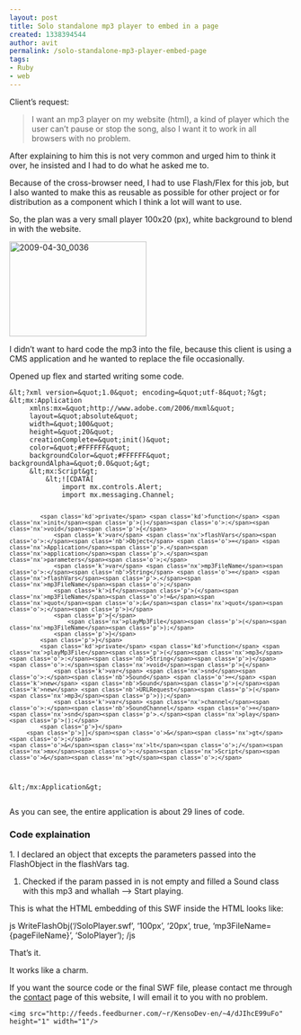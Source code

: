 ```yaml
---
layout: post
title: Solo standalone mp3 player to embed in a page
created: 1338394544
author: avit
permalink: /solo-standalone-mp3-player-embed-page
tags:
- Ruby
- web
---
```

<p>Client’s request: <blockquote><span style='color: #000000;'> </span>
I want an mp3 player on my website (html), a kind of player which the user can’t pause or stop the song, also I want it to work in all browsers with no problem.</blockquote> After explaining to him this is not very common and urged him to think it over, he insisted and I had to do what he asked me to.</p>

<p>Because of the cross-browser need, I had to use Flash/Flex for this job, but I also wanted to make this as reusable as possible for other project or for distribution as a component which I think a lot will want to use.</p>

<p>So, the plan was a very small player 100x20 (px), white background to blend in with the website.</p>
<a href='http://www.kensodev.com/wp-content/uploads/2009/04/20090430-0036.png'><img alt='2009-04-30_0036' border='0' height='169' src='http://www.kensodev.com/wp-content/uploads/2009/04/20090430-0036-thumb.png' style='display: inline; border: 0px;' title='2009-04-30_0036' width='244' /></a>
<p>I didn’t want to hard code the mp3 into the file, because this client is using a CMS application and he wanted to replace the file occasionally.</p>

<p>Opened up flex and started writing some code.</p>
<div class='highlight'><pre><code class='actionscript'><span class='o'>&</span><span class='nx'>lt</span><span class='o'>;?</span><span class='nx'>xml</span> <span class='nx'>version</span><span class='o'>=&</span><span class='nx'>quot</span><span class='o'>;</span><span class='mf'>1.0</span><span class='o'>&</span><span class='nx'>quot</span><span class='o'>;</span> <span class='nx'>encoding</span><span class='o'>=&</span><span class='nx'>quot</span><span class='o'>;</span><span class='nx'>utf</span><span class='o'>-</span><span class='mi'>8</span><span class='o'>&</span><span class='nx'>quot</span><span class='o'>;?&</span><span class='nx'>gt</span><span class='o'>;</span>
<span class='o'>&</span><span class='nx'>lt</span><span class='o'>;</span><span class='nx'>mx</span><span class='o'>:</span><span class='nx'>Application</span>
     <span class='nx'>xmlns</span><span class='o'>:</span><span class='nx'>mx</span><span class='o'>=&</span><span class='nx'>quot</span><span class='o'>;</span><span class='nx'>http</span><span class='o'>://</span><span class='nx'>www</span><span class='p'>.</span><span class='nx'>adobe</span><span class='p'>.</span><span class='nx'>com</span><span class='sr'>/2006/m</span><span class='nx'>xml</span><span class='o'>&</span><span class='nx'>quot</span><span class='o'>;</span>
     <span class='nx'>layout</span><span class='o'>=&</span><span class='nx'>quot</span><span class='o'>;</span><span class='nx'>absolute</span><span class='o'>&</span><span class='nx'>quot</span><span class='o'>;</span>
     <span class='nx'>width</span><span class='o'>=&</span><span class='nx'>quot</span><span class='o'>;</span><span class='mi'>100</span><span class='o'>&</span><span class='nx'>quot</span><span class='o'>;</span>
     <span class='nx'>height</span><span class='o'>=&</span><span class='nx'>quot</span><span class='o'>;</span><span class='mi'>20</span><span class='o'>&</span><span class='nx'>quot</span><span class='o'>;</span>
     <span class='nx'>creationComplete</span><span class='o'>=&</span><span class='nx'>quot</span><span class='o'>;</span><span class='nx'>init</span><span class='p'>()</span><span class='o'>&</span><span class='nx'>quot</span><span class='o'>;</span>
     <span class='nx'>color</span><span class='o'>=&</span><span class='nx'>quot</span><span class='o'>;</span><span class='err'>#</span><span class='nx'>FFFFFF</span><span class='o'>&</span><span class='nx'>quot</span><span class='o'>;</span>
     <span class='nx'>backgroundColor</span><span class='o'>=&</span><span class='nx'>quot</span><span class='o'>;</span><span class='err'>#</span><span class='nx'>FFFFFF</span><span class='o'>&</span><span class='nx'>quot</span><span class='o'>;</span> <span class='nx'>backgroundAlpha</span><span class='o'>=&</span><span class='nx'>quot</span><span class='o'>;</span><span class='mf'>0.0</span><span class='o'>&</span><span class='nx'>quot</span><span class='o'>;&</span><span class='nx'>gt</span><span class='o'>;</span>
     <span class='o'>&</span><span class='nx'>lt</span><span class='o'>;</span><span class='nx'>mx</span><span class='o'>:</span><span class='nx'>Script</span><span class='o'>&</span><span class='nx'>gt</span><span class='o'>;</span>
         <span class='o'>&</span><span class='nx'>lt</span><span class='o'>;!</span><span class='p'>[</span><span class='nx'>CDATA</span><span class='p'>[</span>
             <span class='kd'>import</span> <span class='nx'>mx</span><span class='p'>.</span><span class='nx'>controls</span><span class='p'>.</span><span class='nx'>Alert</span><span class='o'>;</span>
             <span class='kd'>import</span> <span class='nx'>mx</span><span class='p'>.</span><span class='nx'>messaging</span><span class='p'>.</span><span class='nx'>Channel</span><span class='o'>;</span>

             <span class='kd'>private</span> <span class='kd'>function</span> <span class='nx'>init</span><span class='p'>()</span><span class='o'>:</span><span class='nx'>void</span><span class='p'>{</span>
                 <span class='k'>var</span> <span class='nx'>flashVars</span><span class='o'>:</span><span class='nb'>Object</span> <span class='o'>=</span> <span class='nx'>Application</span><span class='p'>.</span><span class='nx'>application</span><span class='p'>.</span><span class='nx'>parameters</span><span class='o'>;</span>
                 <span class='k'>var</span> <span class='nx'>mp3FileName</span><span class='o'>:</span><span class='nb'>String</span> <span class='o'>=</span> <span class='nx'>flashVars</span><span class='p'>.</span><span class='nx'>mp3FileName</span><span class='o'>;</span>
                 <span class='k'>if</span><span class='p'>(</span><span class='nx'>mp3FileName</span><span class='o'>!=&</span><span class='nx'>quot</span><span class='o'>;&</span><span class='nx'>quot</span><span class='o'>;</span><span class='p'>)</span>
                 <span class='p'>{</span>
                     <span class='nx'>playMp3File</span><span class='p'>(</span><span class='nx'>mp3FileName</span><span class='p'>);</span>
                 <span class='p'>}</span>
             <span class='p'>}</span>
             <span class='kd'>private</span> <span class='kd'>function</span> <span class='nx'>playMp3File</span><span class='p'>(</span><span class='nx'>mp3</span><span class='o'>:</span><span class='nb'>String</span><span class='p'>)</span><span class='o'>:</span><span class='nx'>void</span><span class='p'>{</span>
                 <span class='k'>var</span> <span class='nx'>snd</span><span class='o'>:</span><span class='nb'>Sound</span> <span class='o'>=</span> <span class='k'>new</span> <span class='nb'>Sound</span><span class='p'>(</span><span class='k'>new</span> <span class='nb'>URLRequest</span><span class='p'>(</span><span class='nx'>mp3</span><span class='p'>));</span>
                 <span class='k'>var</span> <span class='nx'>channel</span><span class='o'>:</span><span class='nb'>SoundChannel</span> <span class='o'>=</span> <span class='nx'>snd</span><span class='p'>.</span><span class='nx'>play</span><span class='p'>();</span>
             <span class='p'>}</span>
         <span class='p'>]]</span><span class='o'>&</span><span class='nx'>gt</span><span class='o'>;</span>
    <span class='o'>&</span><span class='nx'>lt</span><span class='o'>;/</span><span class='nx'>mx</span><span class='o'>:</span><span class='nx'>Script</span><span class='o'>&</span><span class='nx'>gt</span><span class='o'>;</span>
<span class='o'>&</span><span class='nx'>lt</span><span class='o'>;/</span><span class='nx'>mx</span><span class='o'>:</span><span class='nx'>Application</span><span class='o'>&</span><span class='nx'>gt</span><span class='o'>;</span>
</code></pre>
</div>
<p>As you can see, the entire application is about 29 lines of code. <h3>Code explaination</h3> 1. I declared an object that excepts the parameters passed into the FlashObject in the flashVars tag.</p>

<ol>
<li>Checked if the param passed in is not empty and filled a Sound class with this mp3 and whallah –> Start playing.</li>
</ol>

<p>This is what the HTML embedding of this SWF inside the HTML looks like:</p>

<p><span>js</span> WriteFlashObj(‘/SoloPlayer.swf’, ‘100px’, ‘20px’, true, ‘mp3FileName={pageFileName}’, ‘SoloPlayer’); <span>/js</span></p>

<p>That’s it.</p>

<p>It works like a charm.</p>

<p>If you want the source code or the final SWF file, please contact me through the <a href='http://www.kensodev.com/contact-avi-tzurel/' title='Contact Avi Tzurel'>contact</a> page of this website, I will email it to you with no problem.</p>
<!--
.csharpcode, .csharpcode pre
{
font-size: small;
color: black;
font-family: consolas, "Courier New", courier, monospace;
background-color: #ffffff;
/*white-space: pre;*/
}
.csharpcode pre { margin: 0em; }
.csharpcode .rem { color: #008000; }
.csharpcode .kwrd { color: #0000ff; }
.csharpcode .str { color: #006080; }
.csharpcode .op { color: #0000c0; }
.csharpcode .preproc { color: #cc6633; }
.csharpcode .asp { background-color: #ffff00; }
.csharpcode .html { color: #800000; }
.csharpcode .attr { color: #ff0000; }
.csharpcode .alt
{
background-color: #f4f4f4;
width: 100%;
margin: 0em;
}
.csharpcode .lnum { color: #606060; } -->
      
    <img src="http://feeds.feedburner.com/~r/KensoDev-en/~4/dJIhcE99uFo" height="1" width="1"/>
